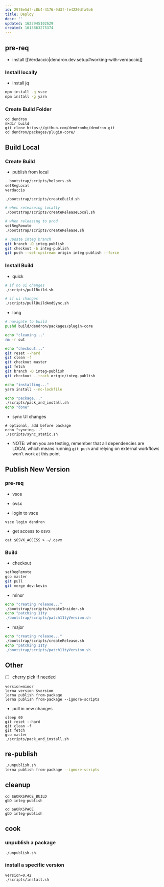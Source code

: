```yaml
---
id: 2976e5df-c8b4-4176-9d3f-fe4220dfa9b6
title: Deploy
desc: ''
updated: 1622945102629
created: 1613863275374
---
```




## pre-req
- install [[Verdaccio|dendron.dev.setup#working-with-verdaccio]]

### Install locally
- install jq

```sh
npm install -g vsce
npm install -g yarn
```

### Create Build Folder

```
cd dendron
mkdir build
git clone https://github.com/dendronhq/dendron.git
cd dendron/packages/plugin-core/
```

## Build Local

### Create Build

- publish from local
```sh
. bootstrap/scripts/helpers.sh
setRegLocal
verdaccio

./bootstrap/scripts/createBuild.sh

# when releaseing locally
./bootstrap/scripts/createReleaseLocal.sh

# when releasing to prod
setRegRemote
./bootstrap/scripts/createRelease.sh

# update integ branch
git branch -D integ-publish
git checkout -b integ-publish
git push --set-upstream origin integ-publish --force
```

### Install Build

- quick
```sh
# if no ui changes
./scripts/pullBuild.sh

# if ui changes
./scripts/pullBuildAndSync.sh
```

- long
```sh
# navigate to build
pushd build/dendron/packages/plugin-core

echo "cleaning..."
rm -r out

echo "checkout..."
git reset --hard
git clean -f
git checkout master
git fetch
git branch -D integ-publish
git checkout --track origin/integ-publish

echo "installing..."
yarn install --no-lockfile

echo "package..."
./scripts/pack_and_install.sh
echo "done"
```

- sync UI changes
```
# optional, add before package
echo "syncing..."
./scripts/sync_static.sh
```

- NOTE: when you are testing, remember that all dependencies are LOCAL which means running `git push` and relying on external workflows won't work at this point

## Publish New Version

### pre-req
- vsce 
- ovsx


- login to vsce
```
vsce login dendron
```

- get access to osvx
```
cat $OSVX_ACCESS > ~/.osvx
```

### Build

- checkout
```sh
setRegRemote
gco master
git pull
git merge dev-kevin
```

- minor
```sh
echo "creating release..."
./bootstrap/scripts/createInsider.sh
echo "patching 11ty
./bootstrap/scripts/patch11tyVersion.sh
```

- major
```sh
echo "creating release..."
./bootstrap/scripts/createRelease.sh
echo "patching 11ty
./bootstrap/scripts/patch11tyVersion.sh
```


## Other
- [ ] cherry pick if needed

```
version=minor
lerna version $version 
lerna publish from-package 
lerna publish from-package --ignore-scripts
```

- pull in new changes
```
sleep 60
git reset --hard
git clean -f
git fetch
gco master 
./scripts/pack_and_install.sh
```

## re-publish

```sh
./unpublish.sh
lerna publish from-package --ignore-scripts
```

## cleanup
```
cd $WORKSPACE_BUILD
gbD integ-publish

cd $WORKSPACE
gbD integ-publish
```


## cook

### unpublish a package

```
./unpublish.sh
```

### install a specific version

```
version=0.42
./scripts/install.sh
```